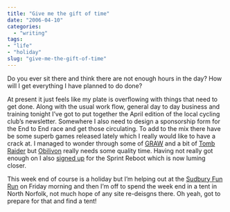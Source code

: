 ```yaml
---
title: "Give me the gift of time"
date: "2006-04-10"
categories:
  - "writing"
tags:
- "life"
- "holiday"
slug: "give-me-the-gift-of-time"
---
```


Do you ever sit there and think there are not enough hours in the day? How will I get everything I have planned to do done?

At present it just feels like my plate is overflowing with things that need to get done. Along with the usual work flow, general day to day business and training tonight I’ve got to put together the April edition of the local cycling club’s newsletter. Somewhere I also need to design a sponsorship form for the End to End race and get those circulating. To add to the mix there have be some superb games released lately which I really would like to have a crack at. I managed to wonder through some of [GRAW][1] and a bit of [Tomb Raider][2] but [Obilivon][3] really needs some quality time.
Having not really got enough on I also [signed up][4] for the Sprint Reboot which is now luming closer.

This week end of course is a holiday but I’m helping out at the [Sudbury Fun Run][5] on Friday morning and then I’m off to spend the week end in a tent in North Norfolk, not much hope of any site re-deisgns there. Oh yeah, got to prepare for that and find a tent!

[1]:	https://adamchamberlin.info/2006/03/graw/
[2]:	https://adamchamberlin.info/2006/04/ahh-miss-croft/
[3]:	https://adamchamberlin.info/2006/04/oblivion/
[4]:	https://adamchamberlin.info/2006/04/time-to-reboot/
[5]:	https://www.sudburyfunrun.co.uk